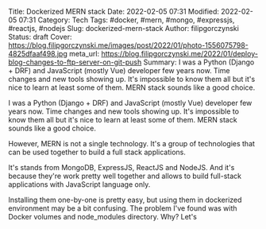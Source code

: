 Title: Dockerized MERN stack
Date: 2022-02-05 07:31
Modified: 2022-02-05 07:31
Category: Tech
Tags: #docker, #mern, #mongo, #expressjs, #reactjs, #nodejs
Slug: dockerized-mern-stack
Author: filipgorczynski
Status: draft
Cover: https://blog.filipgorczynski.me/images/post/2022/01/photo-1556075798-4825dfaaf498.jpg
meta_url: https://blog.filipgorczynski.me/2022/01/deploy-blog-changes-to-ftp-server-on-git-push
Summary: I was a Python (Django + DRF) and JavaScript (mostly Vue) developer few years now. Time changes and new tools showing up. It's impossible to know them all but it's nice to learn at least some of them. MERN stack sounds like a good choice.

I was a Python (Django + DRF) and JavaScript (mostly Vue) developer few years now. Time changes and new tools showing up. It's impossible to know them all but it's nice to learn at least some of them. MERN stack sounds like a good choice.

However, MERN is not a single technology. It's a group of technologies that can be used together to build a full stack applications.

It's stands from MongoDB, ExpressJS, ReactJS and NodeJS. And it's because they're work pretty well together and allows to build full-stack applications with JavaScript language only.

Installing them one-by-one is pretty easy, but using them in dockerized environment may be a bit confusing. The problem I've found was with Docker volumes and node_modules directory. Why? Let's 
